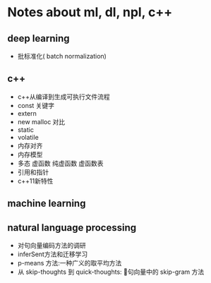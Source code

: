 # Notes about ml, dl, npl, c++
## deep learning
- 批标准化( batch normalization)

## c++
- c++从编译到生成可执行文件流程
- const 关键字
- extern
- new malloc 对比
- static
- volatile
- 内存对齐
- 内存模型
- 多态 虚函数 纯虚函数 虚函数表
- 引用和指针
- c++11新特性

## machine learning

## natural language processing
-  对句向量编码方法的调研
-  inferSent方法和迁移学习
-  p-means 方法:一种广义的取平均方法
-  从 skip-thoughts 到 quick-thoughts: 句向量中的 skip-gram 方法
